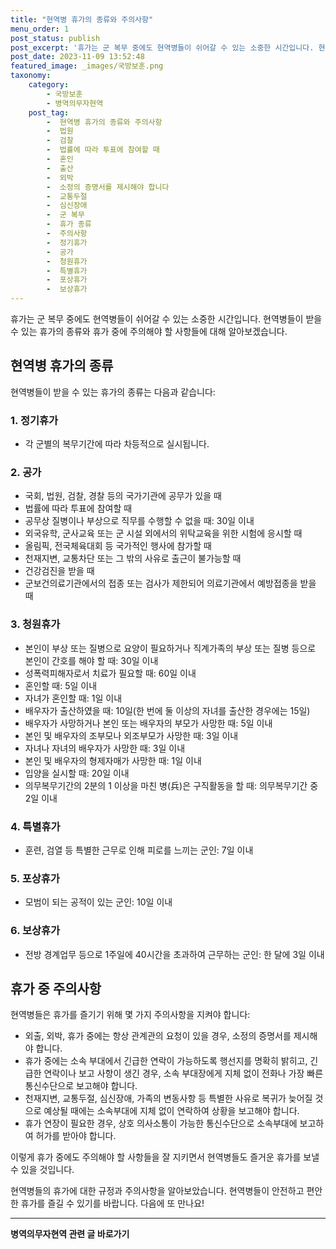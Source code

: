 ```yaml
---
title: "현역병 휴가의 종류와 주의사항"
menu_order: 1
post_status: publish
post_excerpt: '휴가는 군 복무 중에도 현역병들이 쉬어갈 수 있는 소중한 시간입니다. 현역병들이 받을 수 있는 휴가의 종류와 휴가 중에 주의해야 할 사항들에 대해 알아보겠습니다.'
post_date: 2023-11-09 13:52:48
featured_image: _images/국방보훈.png
taxonomy:
    category:
        - 국방보훈
        - 병역의무자현역
    post_tag:
        -  현역병 휴가의 종류와 주의사항
        -  법원
        -  검찰
        -  법률에 따라 투표에 참여할 때
        -  혼인
        -  출산
        -  외박
        -  소정의 증명서를 제시해야 합니다
        -  교통두절
        -  심신장애
        -  군 복무
        -  휴가 종류
        -  주의사항
        -  정기휴가
        -  공가
        -  청원휴가
        -  특별휴가
        -  포상휴가
        -  보상휴가
---
```



휴가는 군 복무 중에도 현역병들이 쉬어갈 수 있는 소중한 시간입니다. 현역병들이 받을 수 있는 휴가의 종류와 휴가 중에 주의해야 할 사항들에 대해 알아보겠습니다.

## 현역병 휴가의 종류

현역병들이 받을 수 있는 휴가의 종류는 다음과 같습니다:

### 1. 정기휴가

- 각 군별의 복무기간에 따라 차등적으로 실시됩니다.

### 2. 공가

- 국회, 법원, 검찰, 경찰 등의 국가기관에 공무가 있을 때
- 법률에 따라 투표에 참여할 때
- 공무상 질병이나 부상으로 직무를 수행할 수 없을 때: 30일 이내
- 외국유학, 군사교육 또는 군 시설 외에서의 위탁교육을 위한 시험에 응시할 때
- 올림픽, 전국체육대회 등 국가적인 행사에 참가할 때
- 천재지변, 교통차단 또는 그 밖의 사유로 출근이 불가능할 때
- 건강검진을 받을 때
- 군보건의료기관에서의 접종 또는 검사가 제한되어 의료기관에서 예방접종을 받을 때

### 3. 청원휴가

- 본인이 부상 또는 질병으로 요양이 필요하거나 직계가족의 부상 또는 질병 등으로 본인이 간호를 해야 할 때: 30일 이내
- 성폭력피해자로서 치료가 필요할 때: 60일 이내
- 혼인할 때: 5일 이내
- 자녀가 혼인할 때: 1일 이내
- 배우자가 출산하였을 때: 10일(한 번에 둘 이상의 자녀를 출산한 경우에는 15일)
- 배우자가 사망하거나 본인 또는 배우자의 부모가 사망한 때: 5일 이내
- 본인 및 배우자의 조부모나 외조부모가 사망한 때: 3일 이내
- 자녀나 자녀의 배우자가 사망한 때: 3일 이내
- 본인 및 배우자의 형제자매가 사망한 때: 1일 이내
- 입양을 실시할 때: 20일 이내
- 의무복무기간의 2분의 1 이상을 마친 병(兵)은 구직활동을 할 때: 의무복무기간 중 2일 이내

### 4. 특별휴가

- 훈련, 검열 등 특별한 근무로 인해 피로를 느끼는 군인: 7일 이내

### 5. 포상휴가

- 모범이 되는 공적이 있는 군인: 10일 이내

### 6. 보상휴가

- 전방 경계업무 등으로 1주일에 40시간을 초과하여 근무하는 군인: 한 달에 3일 이내

## 휴가 중 주의사항

현역병들은 휴가를 즐기기 위해 몇 가지 주의사항을 지켜야 합니다:

- 외출, 외박, 휴가 중에는 항상 관계관의 요청이 있을 경우, 소정의 증명서를 제시해야 합니다.
- 휴가 중에는 소속 부대에서 긴급한 연락이 가능하도록 행선지를 명확히 밝히고, 긴급한 연락이나 보고 사항이 생긴 경우, 소속 부대장에게 지체 없이 전화나 가장 빠른 통신수단으로 보고해야 합니다.
- 천재지변, 교통두절, 심신장애, 가족의 변동사항 등 특별한 사유로 복귀가 늦어질 것으로 예상될 때에는 소속부대에 지체 없이 연락하여 상황을 보고해야 합니다.
- 휴가 연장이 필요한 경우, 상호 의사소통이 가능한 통신수단으로 소속부대에 보고하여 허가를 받아야 합니다.

이렇게 휴가 중에도 주의해야 할 사항들을 잘 지키면서 현역병들도 즐거운 휴가를 보낼 수 있을 것입니다.

현역병들의 휴가에 대한 규정과 주의사항을 알아보았습니다. 현역병들이 안전하고 편안한 휴가를 즐길 수 있기를 바랍니다. 다음에 또 만나요!
<!-- wp:separator -->
<hr class="wp-block-separator has-alpha-channel-opacity"/>
<!-- /wp:separator -->

<!-- wp:group {"backgroundColor":"base","layout":{"type":"constrained"}} -->
<div class="wp-block-group has-base-background-color has-background"><!-- wp:paragraph {"align":"center","fontSize":"medium"} -->
<p class="has-text-align-center has-large-font-size"><strong>병역의무자현역 관련 글 바로가기</strong></p>
<!-- /wp:paragraph -->


<!-- wp:latest-posts
{"categories":[{"id":9912,"count":19,"description":"","link":"https://uknowlaw.com/category/%eb%b3%91%ec%97%ad%ec%9d%98%eb%ac%b4%ec%9e%90%ed%98%84%ec%97%ad/","name":"병역의무자현역","slug":"병역의무자현역","taxonomy":"category","parent":0,"meta":[],"_links":{"self":[{"href":"https://uknowlaw.com/wp-json/wp/v2/categories/9912"}],"collection":[{"href":"https://uknowlaw.com/wp-json/wp/v2/categories"}],"about":[{"href":"https://uknowlaw.com/wp-json/wp/v2/taxonomies/category"}],"wp:post_type":[{"href":"https://uknowlaw.com/wp-json/wp/v2/posts?categories=9912"}],"curies":[{"name":"wp","href":"https://api.w.org/{rel}","templated":true}]}}],"postsToShow":100,"excerptLength":28,"postLayout":"grid","columns":2,"featuredImageAlign":"left","featuredImageSizeSlug":"large","fontSize":18px} /--></div>
<!-- /wp:group -->